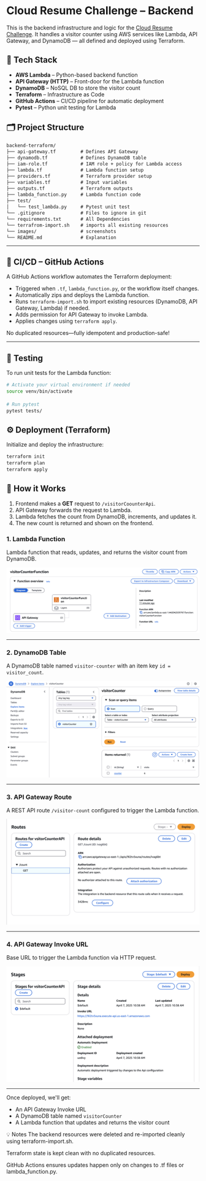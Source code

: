 # Cloud Resume Challenge – Backend

This is the backend infrastructure and logic for the [Cloud Resume Challenge](https://cloudresumechallenge.dev/). It handles a visitor counter using AWS services like Lambda, API Gateway, and DynamoDB — all defined and deployed using Terraform.

## 🚀 Tech Stack

- **AWS Lambda** – Python-based backend function
- **API Gateway (HTTP)** – Front-door for the Lambda function
- **DynamoDB** – NoSQL DB to store the visitor count
- **Terraform** – Infrastructure as Code
- **GitHub Actions** – CI/CD pipeline for automatic deployment
- **Pytest** – Python unit testing for Lambda

## 🗂️ Project Structure

```
backend-terraform/
├── api-gateway.tf         # Defines API Gateway
├── dynamodb.tf            # Defines DynamoDB table
├── iam-role.tf            # IAM role + policy for Lambda access
├── lambda.tf              # Lambda function setup
├── providers.tf           # Terraform provider setup
├── variables.tf           # Input variables
├── outputs.tf             # Terraform outputs
├── lambda_function.py     # Lambda function code
├── test/
│   └── test_lambda.py     # Pytest unit test
└── .gitignore             # Files to ignore in git
└── requirements.txt       # All Dependencies
└── terrafrom-import.sh    # imports all existing resources
└── images/                # screenshots
└── README.md              # Explanation

```
---

## 🔁 CI/CD – GitHub Actions

A GitHub Actions workflow automates the Terraform deployment:

- Triggered when `.tf`, `lambda_function.py`, or the workflow itself changes.
- Automatically zips and deploys the Lambda function.
- Runs `terraform-import.sh` to import existing resources (DynamoDB, API Gateway, Lambda) if needed.
- Adds permission for API Gateway to invoke Lambda.
- Applies changes using `terraform apply`.

No duplicated resources—fully idempotent and production-safe!

---

## 🧪 Testing

To run unit tests for the Lambda function:

```bash
# Activate your virtual environment if needed
source venv/bin/activate

# Run pytest
pytest tests/
```
## ⚙️ Deployment (Terraform)

Initialize and deploy the infrastructure:

```bash
terraform init
terraform plan
terraform apply
```

## 🚀 How it Works

1. Frontend makes a **GET** request to `/visitorCoounterApi`.
2. API Gateway forwards the request to Lambda.
3. Lambda fetches the count from DynamoDB, increments, and updates it.
4. The new count is returned and shown on the frontend.


### 1. Lambda Function 
Lambda function that reads, updates, and returns the visitor count from DynamoDB.

![Lambda Function](images/lambda.JPG)

---

### 2. DynamoDB Table
A DynamoDB table named `visitor-counter` with an item key `id = visitor_count`.

![DynamoDB Table](images/dynamodb.JPG)

---

### 3. API Gateway Route
A REST API route `/visitor-count` configured to trigger the Lambda function.

![API Gateway Route](images/routes.JPG)

---

### 4. API Gateway Invoke URL
Base URL to trigger the Lambda function via HTTP request.

![Invoke URL](images/stages.JPG)

---

Once deployed, we'll get:
- An API Gateway Invoke URL
- A DynamoDB table named `visitorCounter`
- A Lambda function that updates and returns the visitor count

💡 Notes
The backend resources were deleted and re-imported cleanly using terraform-import.sh.

Terraform state is kept clean with no duplicated resources.

GitHub Actions ensures updates happen only on changes to .tf files or lambda_function.py.



